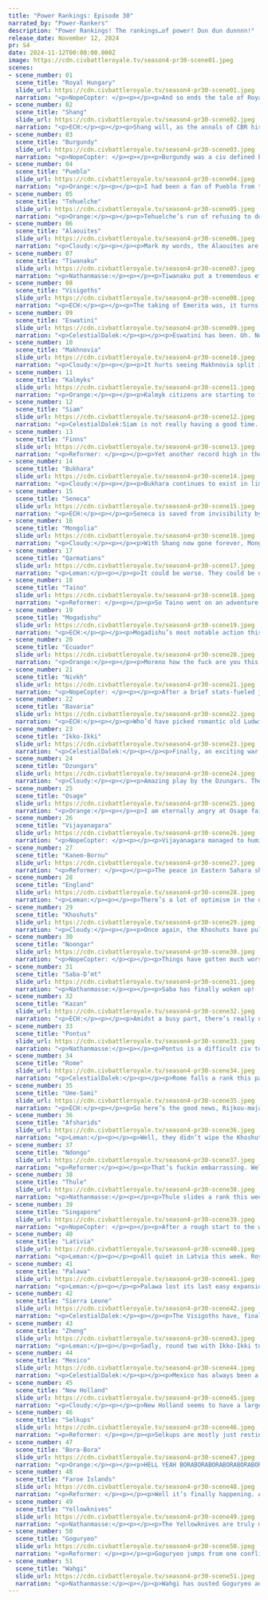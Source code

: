 ```yaml
---
title: "Power Rankings: Episode 30"
narrated_by: "Power-Rankers"
description: "Power Rankings! The rankings…of power! Dun dun dunnnn!"
release_date: November 12, 2024
pr: S4
date: 2024-11-12T00:00:00.000Z
image: https://cdn.civbattleroyale.tv/season4-pr30-scene01.jpeg
scenes:
- scene_number: 01
  scene_title: "Royal Hungary"
  slide_url: https://cdn.civbattleroyale.tv/season4-pr30-scene01.jpeg
  narration: "<p>NopeCopter: </p><p></p><p>And so ends the tale of Royal Hungary, perhaps simultaneously the most and least gritty civ on the cylinder. Initially predicted to do… not so well, things already seemed to be turning against Royal Hungary when both Bavaria and Latvia hit the ground running - a rarity in test games. But everything changed when Royal Hungary pulled a staple of legendary civs: pouring all their production into military early on, and successfully taking an early city capture off an overly-expansive neighbor (in this case, Bavaria). The capture of Regensburg, coupled with a bit more settling, seemed to turn opinions around heavily on Royal Hungary, and this brought them to their all-time high Power Ranking of 19. This… unfortunately didn’t last, however, as Latvia grew much stronger much quicker than the starving and stagnant Royal Hungary. Their top-of-the-game military sat around with a well-fortified Bavaria eager to launch invasions in one direction, and a Latvia and Makhnovia they didn’t bother to exploit on the other. And then as if that wasn’t bad enough, they didn’t even bother to expand much further, allowing Pontus and Rome to settle most of the Balkans. </p><p></p><p>Things turned around slightly for Royal Hungary when they finally decided to take the empty and undefended Pontic forward-settle of Gaziura, but it took them so long that Latvia was able to take a city off of them in turn, putting a bit of a sour note on the whole affair. This also decisively trapped Royal Hungary, without a great direction to expand into. They didn’t really do anything for a good few episodes after this point until Makhnovia of all civs launched another invasion which eventually took Kassa, alongside a Roman siege that eventually took the coastal city of Gyor. At this point, the pattern was set of Royal Hungary fighting a bitter but ultimately fruitless war that cost them exactly one city, and so when Bavaria finally returned for revenge, it wasn’t  exactly a great sign. And indeed, before long, Bavaria had not only retaken Regensburg but even threatened the capital of Csjete, though that was turned around in a surprisingly effective defense and (eventual) counterattack.</p><p></p><p>Royal Hungary spent the last third of its existence as a two-city rump state trapped between mid-tier powers, hardly a satisfying existence. One more gutsy attack on Bavaria alongside Latvia failed to go anywhere, and then Royal Hungary finally ended their long, tiring, back-and-forth war with Bavaria by… giving up one of their two remaining cities. Agonizing. At least they ended a war with Latvia without losing anything. Thankfully for what little dignity Royal Hungary had left, Bavaria returned to finish the job not long after, and the stake was driven into the vampire’s heart after centuries of trying to stem the bleeding.</p><p></p><p>This ends the tale of Royal Hungary, a civilization with an eternally impressive military but not much else, always ranked near the bottom, struggling to survive as foreign powers took chunk after chunk out of their modest domain. It’s a shame it had to be this way. F.</p>"
- scene_number: 02
  scene_title: "Shang"
  slide_url: https://cdn.civbattleroyale.tv/season4-pr30-scene02.jpeg
  narration: "<p>ECH:</p><p></p><p>Shang will, as the annals of CBR history are written, go down as an entirely distinct competitor. Much in the same way so many mass murderers tend to be distinct, in Daji’s case. A distinct start, expected to flounder in the competitive environment of East Asia, only to pump out settlers and immediately jump from expectations of 47th in Episode 0 to 6th by the end of Episode 1. A distinct rise, taking that immediate early momentum and seemingly entirely validating it with more settles, stat growth, and some of the first successful warring of the game against their Mongol neighbors, earning them the rank of 1st in Episode 2 and 3, and staying put in the top 10 for 11 more episodes after. A distinct martial prowess, taking advantage of their early spearman UU to fill a good carpet and keep their threat level high. </p><p></p><p>A distinct fall, as first a coalition between rising star Goguryeo and continual sidekick Ikko Ikki toppled Shang’s assumed supremacy of the region, and then, most dramatically, their Unique Ability became a tool of national deterioration as Daji elected to not just murder her city pops for luxuries, but to do it to an extent that we began noting cities in anarchy for dozens, then later 50+, turns, crippling her civ in a way I cannot think I’ve seen before from a major player. A distinctly uncertain stagnation, as Shang dropped from 4th to 17th to 32nd from Episode 13 to 15, before become a floating civ between the low 30’s and high 40’s, their unique situation leaving PRs uncertain of their future capabilities and liable to oddly large swings for a civ doing literally nothing. And finally a distinct finale, as for the briefest of moments it appeared like Daji was making a sincere comeback, outdated but showing the same vigour of her 1st-place days, before all the murder and wine! A good old invasion of battered Mongolia, what could g- Oh, Goguryeo’s declared war? Oh, they’re about this? Oh, Goguryeo really is multiple eras ahead of her forces. Oh, Goguryeo has planes. Oh, Shang’s dead. From 39th in E20 to 27th in E25 to dead at 50th in E30, what a distinct final stretch of life. Godspeed, you bloodthirst fox spirit.</p>"
- scene_number: 03
  scene_title: "Burgundy"
  slide_url: https://cdn.civbattleroyale.tv/season4-pr30-scene03.jpeg
  narration: "<p>NopeCopter: </p><p></p><p>Burgundy was a civ defined by struggle, a constant need to fight for their survival in one of the most brutal regions on the cylinder. After a brief period of Bavarian dominance in Episode 1, Burgundy’s quick settling and defense against an early Visigothic invasion earned them some early favor in the region. This would be followed by a full-on invasion from Bavaria, which allowed Burgundy to capture the recently gifted city of Asturica (a city that would soon become infamous) and cement themselves as the top dogs of Western Europe by decisively rebuffing the Bavarian assault. These two wars set the tone for Burgundy’s game - constant invasions from all directions by slightly weaker neighbors that Burgundy was always able to fight off… at least for a while. They settled their way to the largest empire in the area, and things seemed to be looking good. And they seemed to be looking even better when, after a brief period of peace, England invaded with a woefully unprepared mainland force that left their precious two mainland cities ripe for the taking. Burgundy was going to the top (or at least the middle of the pack, which for Western Europe might as well be the top).</p><p></p><p>…But then the war turned into an unexpected meatgrinder, and both the Visigoths and the terrifying Faroes launched invasions of Burgundy (both of which seemed scary at the time). Burgundy struggled to get out of the war with England to focus on these new threats, and by the time the dust settled, England happened to be in control of both of their mainland holdings. It was a rough and frankly kind of embarrassing end to the war, but hey, they could always come back to take the cities off England once they were in a better position. Surely this failure wouldn’t have any major consequences down the line for them. In any case, the Visigoths and Faroes both turned out to be completely incompetent, and Burgundy finally got some much needed peace.</p><p></p><p>This peace lasted for all of three episodes or so, until suddenly Burgundy was faced with a joint invasion by all three of their major neighbors, clearly hoping to make up for their past failures by using strength in numbers. This boss rush of a coalition was spearheaded by Bavaria, who quickly captured the city of Beaune as the British navy sacked Amiens and the Visigoths tried yet again to retake Asturica. Burgundy held strong for a while (and even managed peace with Bavaria), but England eventually captured Amiens and seemed poised to capture Asturica as well… before an untimely peace deal left the Visigoths on their own. Asturica was saved and Burgundy seemed to have made it out of the war battered but alive. And then Bavaria came back. Granted, this war didn’t go anywhere, but it did drain Burgundy’s reserves even more, which was bad considering the Visigoths were also still at the gates, and England was recovering quite nicely. (Oh, and Rome took their backup Sahara colony of Nevers, which meant that now they HAD to hold in Europe if they wanted to stay in the game.)</p><p></p><p>Unfortunately for Burgundy, while they did eventually fend off Bavaria once more, they just couldn’t stay at peace with even one of their neighbors for long, and the worst-case scenario occurred: England, armed with both of their uniques, invaded. The war was long and bloody, but England’s better military tech and production-sapping abilities prevailed, and Burgundy lost Autun and Asturica in the war. A brief period of peace was followed by another war where Burgundy seemed to maybe have a chance at an underdog victory as they retook Autun from an overextended and exhausted England, but the war quickly turned against them as it went on, and the capital of Dijon fell. Burgundy was left as a one-city rump for just long enough to maximize the sting before a third and final English invasion finally put Burgundy out of their misery.</p><p></p><p>How might Burgundy’s run have gone if they had just taken those English footholds early on? Heck, if they’d taken just one of them? Or if they’d been able to keep just one of their borders peaceful? It’s hard to say. Burgundy’s neighbors were all quite militarized, so expansion would have been difficult - they probably wouldn’t have been a top power. But perhaps their impressive grit and determination wouldn’t have been worn down quite so quickly, either. Unfortunately, sometimes competent civilizations just get unlucky and die before their time. I’d say Burgundy is one of those civilizations. May they have better luck some other time. F.</p>"
- scene_number: 04
  scene_title: "Pueblo"
  slide_url: https://cdn.civbattleroyale.tv/season4-pr30-scene04.jpeg
  narration: "<p>Orange:</p><p></p><p>I had been a fan of Pueblo from the start, I’m obligated to be given they’re an indigenous civ in the southwest US, just how it is. But they really are a cool civ. The UA has an absolutely kick-ass name, Gods of the Rotten Wood, and it makes their units better at sieging for each religious building in the city they’re attacking. They combined this with a religion that has two religious buildings, which IIRC gives them a +10% or +20% siege bonus, and they spread this religion throughout North America, dominating the continent with Kachina. They further pushed their dominance by settling a ton and putting themselves on top of the statistics early on. They got to 4th in part 2, and stayed in the top 4 through part 18.</p><p></p><p>Despite the power they had, Pueblo could never make good on what they presented. Their initial war with Osage was, fine, I guess, but nothing ever followed it up. Osage was a sitting duck and Pueblo just, stopped. This stagnation went deep, they failed to do anything while they had the lead and things only began to change when the Yellowknives attacked. While YK only grabbed two hard to defend blocked off cities, this triggered the end for Pueblo. From there, it was just a slow fall. Continued failing to attack Osage while Osage slowly grew, stagnating in the stats letting others overtake them, losing Hawaii to Goguryeo, Yellowknives showing themselves as the strongest power in North America, and even Mexico showing that Pueblo was attackable from not another top power. A stumble, trip, and fall deep down to the bottom. </p><p></p><p>So here is where they lay, 48th. A brutal shame for a civ with so much potential. But this is what happens when you refuse to grow, when you refuse to take the opportunities given to you. You gotta want it more in this game, and Pueblo just didn’t want anything.</p>"
- scene_number: 05
  scene_title: "Tehuelche"
  slide_url: https://cdn.civbattleroyale.tv/season4-pr30-scene05.jpeg
  narration: "<p>Orange:</p><p></p><p>Tehuelche’s run of refusing to do anything is finally coming to an end as Bora decided they needed to consolidate the rest of southern South America. And well, nothing Tehuelche can do about that. They lost the chance to avoid this fate long ago. They’ve been running on borrowed time ever since, just now it's being called in. </p>"
- scene_number: 06
  scene_title: "Alaouites"
  slide_url: https://cdn.civbattleroyale.tv/season4-pr30-scene06.jpeg
  narration: "<p>Cloudy:</p><p></p><p>Mark my words, the Alaouites are going to die—but we think Tehuelche will die faster. After all, Sierra Leone has a long history of slow-walking wars in North Africa, and the tech difference isn’t as extreme as Tehuelche vs. Bora Bora. Still, they don’t have very long, and I’d be shocked if this space wasn’t occupied by a eulogy this time next week.</p>"
- scene_number: 07
  scene_title: "Tiwanaku"
  slide_url: https://cdn.civbattleroyale.tv/season4-pr30-scene07.jpeg
  narration: "<p>Nathanmasse:</p><p></p><p>Tiwanaku put a tremendous effort into trying to hold back both Ecuador and Bora-Bora; no one can fault them for that.  But the writing was on the wall.  In a last-ditch effort to ensure his continued reign, Heyustus ceded all remaining cities to Bora-Bora and the gamble paid off.  Lands pillaged, citizens decimated, cities occupied, and yet Tiwanaku lives on.  Given the pace of elimination this episode and from what we can expect from the next, Tiwanaku could rise quite a few more ranks before the reaper finally comes calling.</p>"
- scene_number: 08
  scene_title: "Visigoths"
  slide_url: https://cdn.civbattleroyale.tv/season4-pr30-scene08.jpeg
  narration: "<p>ECH:</p><p></p><p>The taking of Emerita was, it turns out, only a demo for what was coming ahead as the Iberian secure core Leovigild has enjoyed all game has utterly collapsed, pretty clearly irreparably. Hard to say I’m grieving too hard, the Visigoths spent two thirds of the season flitting around the middest of mid tier ranks doing nothing, and this feels like a deserved rebuke of their lackluster efforts. Now, I personally don’t think Sierra Leone has the juice to eliminate the Visigoths (especially with the Alaouite war on now as well), and certainly they’d be in a worse place if only Thomas wanted to actually keep any of his conquests so far, but I’m leaning towards Visigoths losing all their coastal cities and Sierra annexing one, leaving them a boxed-in city state.</p>"
- scene_number: 09
  scene_title: "Eswatini"
  slide_url: https://cdn.civbattleroyale.tv/season4-pr30-scene09.jpeg
  narration: "<p>CelestialDalek:</p><p></p><p>Eswatini has been. Uh. Not having a great time on mainland Africa, losing all of their cities there to Ndongo and also… Saba? That’s an odd snipe but it’s ok because I like Saba. Now, they’re banished to Madagascar and other various islands in the Indian Ocean. The Swazi navy is probably going to trade blows with their enemies for now, but once a better civ comes into the war on them it’s going to be game over.</p>"
- scene_number: 10
  scene_title: "Makhnovia"
  slide_url: https://cdn.civbattleroyale.tv/season4-pr30-scene10.jpeg
  narration: "<p>Cloudy:</p><p></p><p>It hurts seeing Makhnovia split into four heavily citadelled pieces like this. I want someone to put them out of their misery. Sadly, Bavaria ain’t it.</p>"
- scene_number: 11
  scene_title: "Kalmyks"
  slide_url: https://cdn.civbattleroyale.tv/season4-pr30-scene11.jpeg
  narration: "<p>Orange:</p><p></p><p>Kalmyk citizens are starting to find out their second city was just sold and they can’t travel between their remaining two cities. And they appear to be absolutely elated about this, 152 happiness. Maybe it was the best choice for their citizens.</p>"
- scene_number: 12
  scene_title: "Siam"
  slide_url: https://cdn.civbattleroyale.tv/season4-pr30-scene12.jpeg
  narration: "<p>CelestialDalek:Siam is not really having a good time. Simply put, they were collapsing under the full weight of Singapore’s army and navy running after them. Their capital fell, Ratchaburi fell, the Nicobar Islands colony fell, Bac Giang was about to fall, Nakhon Si Thammarat was going to fall, their backup capital was about to fall… Things couldn’t get any worse, right? Wrong. While a peace deal with Singapore saved some of their cities, Goguryeo and Wahgi are at war with them, and some highly advanced Wahgi troops are coalescing around Bac Giang. Meanwhile, Goguryeo’s planes have bombed the north of Siam into the black. Can they squeak out a peace deal to save their ass from utter annihilation?</p>"
- scene_number: 13
  scene_title: "Finns"
  slide_url: https://cdn.civbattleroyale.tv/season4-pr30-scene13.jpeg
  narration: "<p>Reformer: </p><p></p><p>Yet another record high in the power rankings for the Finns! Man, climbing the rankings is real easy I tell ya. All you have to do is not die. It’s just that easy. It just works. Other civs better take note and learn from the Finns…oh those Finns, always on the rise!</p>"
- scene_number: 14
  scene_title: "Bukhara"
  slide_url: https://cdn.civbattleroyale.tv/season4-pr30-scene14.jpeg
  narration: "<p>Cloudy:</p><p></p><p>Bukhara continues to exist in limbo after the events of this part. They peaced out with the Khoshuts without gaining anything, not that they were ever likely to, and one of their cities is now being bombarded by Selkup planes, their troops held back only by the intervening borders of the Dzungars and Kazan. Despite the narrator’s insistence, they’re not at war with the Afsharids, though that’s small comfort. If the Selkups receive open borders from one of the aforementioned civs, Bukhara would be destroyed without a second thought. For now though, they carry on.</p>"
- scene_number: 15
  scene_title: "Seneca"
  slide_url: https://cdn.civbattleroyale.tv/season4-pr30-scene15.jpeg
  narration: "<p>ECH:</p><p></p><p>Seneca is saved from invisibility by what looks to me frankly like a pity slide, handily used instead by the narrator to berate their ludicrous mediocrity. And can you blame ‘em? I feel like a teacher handed in an essay that 80% blatantly copy-pastes Wikipedia and is still way under the word count, by a kid that by all accounts has no excuses or reason to be underperforming (reminder, Seneca was our bloody 2nd place E0 pick). You descend past any feeling of outrage and anger into this numb disappointment. So congrats Seneca, I guess. You live another episode… for what that’s worth.</p>"
- scene_number: 16
  scene_title: "Mongolia"
  slide_url: https://cdn.civbattleroyale.tv/season4-pr30-scene16.jpeg
  narration: "<p>Cloudy:</p><p></p><p>With Shang now gone forever, Mongolia has nothing left to do but wait for the inevitable.</p>"
- scene_number: 17
  scene_title: "Qarmatians"
  slide_url: https://cdn.civbattleroyale.tv/season4-pr30-scene17.jpeg
  narration: "<p>Leman:</p><p></p><p>It could be worse. They could be dead.</p>"
- scene_number: 18
  scene_title: "Taino"
  slide_url: https://cdn.civbattleroyale.tv/season4-pr30-scene18.jpeg
  narration: "<p>Reformer: </p><p></p><p>So Taino went on an adventure this week. A communist adventure. Followed by an IMMEDIATE fascist revolution. What a rollercoaster, and frankly the most hilarious thing Taino has done, or will do. It is also a tragic showcase of how ideologically homogeneous the cylinder is. Has it ever been like this? I don’t know. This feels extreme though. Extremely autocratic. Pretty apt for a battle royale at least.</p>"
- scene_number: 19
  scene_title: "Mogadishu"
  slide_url: https://cdn.civbattleroyale.tv/season4-pr30-scene19.jpeg
  narration: "<p>ECH:</p><p></p><p>Mogadishu’s most notable action this episode was giving away a city to Zheng, a civ with no practical routes to get there. Civs are gonna civ. Besides that, they’re living their best life as a roadblock for more relevant African competitors, awaiting the day one of them gets their Scheiße together and starts grabbing their badly connected cities.</p>"
- scene_number: 20
  scene_title: "Ecuador"
  slide_url: https://cdn.civbattleroyale.tv/season4-pr30-scene20.jpeg
  narration: "<p>Orange:</p><p></p><p>Moreno how the fuck are you this terrible?</p>"
- scene_number: 21
  scene_title: "Nivkh"
  slide_url: https://cdn.civbattleroyale.tv/season4-pr30-scene21.jpeg
  narration: "<p>NopeCopter: </p><p></p><p>After a brief stats-fueled jump in the rankings last episode, the Nivkh have been taken right back down this time as a result of a Thule invasion. Of course, the last Thule-Nivkh war was a rather embarrassing affair for the Thule even if they did end up taking a couple of cities, but this time the Thule have planes. The Nivkh, meanwhile, still aren’t able to maneuver half of their navy to the front lines. This probably still isn’t an existential threat to the Nivkh (this is the Thule we’re talking about, after all), but I wouldn’t expect the Nivkh to hold their ground, either.</p>"
- scene_number: 22
  scene_title: "Bavaria"
  slide_url: https://cdn.civbattleroyale.tv/season4-pr30-scene22.jpeg
  narration: "<p>ECH:</p><p></p><p>Who’d have picked romantic old Ludwig to be a killer, eh? Bavaria has ensured a small legacy at least with the elimination of the game-long rival Royal Hungary, and is rewarded with a 2 rank jump to what was once the halfway-point of the ranks (a decent way from the current mid-rank of 23rd though). In truth, Royal Hungary’s capital is not the grandest of prizes, although it will make their empire’s logistics a fair bit easier, and their follow-up invasion across the Carpathians into Makhnovia was a wash. I really don’t know where they turn next, but I can tell you they really need to upgrade from muskets and crossbowmen at least…</p>"
- scene_number: 23
  scene_title: "Ikko-Ikki"
  slide_url: https://cdn.civbattleroyale.tv/season4-pr30-scene23.jpeg
  narration: "<p>CelestialDalek:</p><p></p><p>Finally, an exciting war - nope, wait, nevermind. If Zheng is too much of a chicken to pull the trigger, it looks like Ikko-Ikki’s inevitable collapse is going to be saved until Goguryeo declares war on them. They’re either going out by Zheng’s hand or Goguryeo as pretty much their only two neighbors. </p>"
- scene_number: 24
  scene_title: "Dzungars"
  slide_url: https://cdn.civbattleroyale.tv/season4-pr30-scene24.jpeg
  narration: "<p>Cloudy:</p><p></p><p>Amazing play by the Dzungars. They declared war on the Khoshuts, predictably lost an indefensible city, then made peace. Absolutely brilliant strategery. Unmatched wisdom. Incredible.</p>"
- scene_number: 25
  scene_title: "Osage"
  slide_url: https://cdn.civbattleroyale.tv/season4-pr30-scene25.jpeg
  narration: "<p>Orange:</p><p></p><p>I am eternally angry at Osage failing upwards and getting out of every situation with hardly a scratch while Pueblo died. Look, they’ve gone up another 3 places for doing nothing. Wild. Can’t wait for Yellowknives to properly try and fight them and roll them over.</p>"
- scene_number: 26
  scene_title: "Vijayanagara"
  slide_url: https://cdn.civbattleroyale.tv/season4-pr30-scene26.jpeg
  narration: "<p>NopeCopter: </p><p></p><p>Vijayanagara managed to humiliate the Noongar this episode even if they failed to actually make any gains, which has earned them a sizable 3-place jump in the rankings. Unfortunately, just not dying can only take a civ so far, and Vijayanagara’s next steps aren’t exactly clear. The war on the Qarmatians didn’t exactly go well, Singapore has taken a large bite out of Siam, and even the Khoshuts are also growing in both power and prestige. Maybe the remains of Eswatini could be a worthwhile target? Mogadishu, perhaps? It’s hard to say. It’s tough being a mid-tier at this stage in the game.</p>"
- scene_number: 27
  scene_title: "Kanem-Bornu"
  slide_url: https://cdn.civbattleroyale.tv/season4-pr30-scene27.jpeg
  narration: "<p>Reformer: </p><p></p><p>The peace in Eastern Sahara shared between Kanem and Rome comes to an abrupt end as Rome betrays Kanem’s trust. The might of Rome’s legions are about to find out just how tough Kanem is. No civ has broken her spirit before, and certainly some upstarts from Europe won’t do it. An opponent must have overwhelming numbers to truly ravage Kanem, and Rome is far from having such numbers. Maybe if this war was being waged in the waters of the Mediterranean, it’d be a different story, but Rome will only dream of such fortune. …Unfortunately, turning the war on Rome doesn’t seem very likely. All things considered, Kanem’s army is somewhat outdated in comparison, and Rome’s city defenses are preeetty high. So it’ll probably just be a stalemate which wastes both sides’ resources. Sadge. </p>"
- scene_number: 28
  scene_title: "England"
  slide_url: https://cdn.civbattleroyale.tv/season4-pr30-scene28.jpeg
  narration: "<p>Leman:</p><p></p><p>There’s a lot of optimism in the discord about England’s war with Faroes, but I’m here to pop that bubble. England is screwed. They’re dead. Unless they peace out with Faores immediately, England is done. It was a good run, but now it’s over. Have you seen the stats differential? Faroes has 62k military manpower (adjusted for gold). England has 12k. Faroes has 1,715 productions, England has 377. Faroes is up 11 technologies, which includes aircraft and (in the next episode) destroyers, while England is still figuring out Frigates. Sell your stocks now.</p>"
- scene_number: 29
  scene_title: "Khoshuts"
  slide_url: https://cdn.civbattleroyale.tv/season4-pr30-scene29.jpeg
  narration: "<p>Cloudy:</p><p></p><p>Once again, the Khoshuts have pulled a rabbit out of a hat. After reclaiming the city of Lhasa, Gushi Khan peaced out with every single one of his neighbors, including the threatening Afsharids, without giving away any cities. It was the absolute best outcome they could have hoped for. Is Gushi the only leader to learn from the mistakes of his past? We’re starting to think so.</p>"
- scene_number: 30
  scene_title: "Noongar"
  slide_url: https://cdn.civbattleroyale.tv/season4-pr30-scene30.jpeg
  narration: "<p>NopeCopter: </p><p></p><p>Things have gotten much worse for the Noongar than it might seem at first glance - sure, they avoided losing anything to Vijayanagara, but the fact that Vijayanagara was able to best their more advanced navy and threaten Noongar cities in any way is a hell of an indictment of their abilities. If the Noongar couldn’t even beat Vijayanagara, where are they going to go, especially now that their navy’s taken a hit like this? Furthermore, Singapore has soundly beaten Siam and grown stronger than ever, so the opportunity to launch a surprise attack has long since passed. And the Wahgi only grow more advanced with every passing turn…</p>"
- scene_number: 31
  scene_title: "Saba-D’mt"
  slide_url: https://cdn.civbattleroyale.tv/season4-pr30-scene31.jpeg
  narration: "<p>Nathanmasse:</p><p></p><p>Saba has finally woken up!  In most of their wars they have been dragged in by one or more of the other Sunni civs and looked for the quickest opportunity to peace out.  But now they’ve finally taken the initiative and invaded Eswatini, and not a moment too soon. After a few flips, Malkerns seems to be firmly under their control and they can turn their attention to Eswatini’s island cities.  I personally don’t expect them to hold out for long.  Once Saba wipes out the initial screen of units the cities should fall in short order…assuming Saba is willing to keep the fight going.</p>"
- scene_number: 32
  scene_title: "Kazan"
  slide_url: https://cdn.civbattleroyale.tv/season4-pr30-scene32.jpeg
  narration: "<p>ECH:</p><p></p><p>Amidst a busy part, there’s really not too much to be said on the matter of Kazan. Two mentions, a brief glimpse in the corner of some shots. The only major mention has in fact come from a glimpse of the techs every civ has, and Kazan’s sudden leap forward on the bottom half of the tech tree up to Rifling. This decent improvement in capabilities, assuming a prudent upgrade programme, gets them back into the Top 20, although probably is not what you’d call a holistic panacea to their woes.</p>"
- scene_number: 33
  scene_title: "Pontus"
  slide_url: https://cdn.civbattleroyale.tv/season4-pr30-scene33.jpeg
  narration: "<p>Nathanmasse:</p><p></p><p>Pontus is a difficult civ to judge.  They were among the first civs to choose an ideology and most of their neighbors still haven’t adopted one.  Their stats and techs are middling—owing mostly to a recent bout of unhappiness—but they seem to have beelined for a strong land army. Their last four techs being Flintlock, Fortification, Rifling, Railroad, and now researching Military Science gives them a qualitative advantage over most of their neighbors. The only issue is that they’ve been very passive over the last few episodes and there’s no real indication of that changing anytime soon. It’s too late in the game for passivity to be of much help. With civs being eliminated left and right, Pontus needs to start taking decisive action or they might soon find themselves on the chopping block.</p>"
- scene_number: 34
  scene_title: "Rome"
  slide_url: https://cdn.civbattleroyale.tv/season4-pr30-scene34.jpeg
  narration: "<p>CelestialDalek:</p><p></p><p>Rome falls a rank this part by virtue of not really doing anything. About ten slides away from the end of the episode, they declared war on Kanem-Bornu, but it’s unlikely that this will go anywhere right now: despite declaring the war, Trajan forgot to put a military on the border. Luckily, so did Alawma. Expect the fighting to be localized around Agadir, Mansoura, and Damanhur, because realistically neither side is going to make it much further than the frontline cities.</p>"
- scene_number: 35
  scene_title: "Ume-Sami"
  slide_url: https://cdn.civbattleroyale.tv/season4-pr30-scene35.jpeg
  narration: "<p>ECH:</p><p></p><p>So here’s the good news, Rijkou-maja has steered the sciences of her nation towards grabbing Flight, one of 11 civs on the cylinder to first embrace this essential martial tech. And besides from that… nope, that’s about it. The sleepiness of Scandinavia this season really cannot be overstated, whether due to the civ biases at play, the limited geography or potentially a quirk of the religious wars mod creating a sphere of allies that has yet to be broken. I think I speak for us all in saying how much I’d love to see this snooze get disturbed, sooner rather than later.</p>"
- scene_number: 36
  scene_title: "Afsharids"
  slide_url: https://cdn.civbattleroyale.tv/season4-pr30-scene36.jpeg
  narration: "<p>Leman:</p><p></p><p>Well, they didn’t wipe the Khoshuts off the map. Afsharids are completely overwhelming stats wise but they’re a little too, I don’t know. Despite this embarrassment Afsharids get a pretty decent rise because, despite failing to kill off a much weaker civilization, Afsharids did increase their stats quite a bit, especially their production, which is up 43.3%. Maybe this will allow Afsharids to build enough units to actually kill Khoshuts next time.</p>"
- scene_number: 37
  scene_title: "Ndongo"
  slide_url: https://cdn.civbattleroyale.tv/season4-pr30-scene37.jpeg
  narration: "<p>Reformer:</p><p></p><p>That’s fuckin embarrassing. Well. It’s a win. That’s something, right? They got two cities…but it could’ve been three so easily! But we’ve gotta take the rare Ndongo win. It’s something. It’s something. Two cities. Two cities! It’s just hard to not be disappointed. They finally seemed like they were going to deliver, and then it’s like the pizza arrived half-eaten. Alright. Alright. Onwards and upwards, Nzinga, onto the next victory! You can do it!</p>"
- scene_number: 38
  scene_title: "Thule"
  slide_url: https://cdn.civbattleroyale.tv/season4-pr30-scene38.jpeg
  narration: "<p>Nathanmasse:</p><p></p><p>Thule slides a rank this week, which is more a function of other civs success than their failing.  With rising fears of the strength of the Yellowknives, Javraganak has set her sights on expanding her own empire through the only real option left to her, Nivkh.  And from the little we’ve seen, this war might be a bit more successful than the last thanks to their complete air superiority.  But in reality, a complete sweep of Nivkh will only box them in further between the Yellowknives and Goguryeo, which is a very real concern.  It would take expert timing and a strong coalition to even consider challenging either of these powerhouses, but it’s still possible so we can’t count Thule out yet.</p>"
- scene_number: 39
  scene_title: "Singapore"
  slide_url: https://cdn.civbattleroyale.tv/season4-pr30-scene39.jpeg
  narration: "<p>NopeCopter: </p><p></p><p>After a rough start to the war, Singapore has managed to get one up on Siam and peace out with a good few cities, most notably the Siamese capital. This is a pretty good yield, only soured by the fact that the rest of Siam is likely to be demolished by Goguryeo and the Wahgi now. If Singapore had kept fighting, they probably could’ve secured plenty more cities. Ah well, at least they got something. The terrifying Wahgi are of course a terrifying force looming over Singapore’s head, but there are still a good few places Singapore can grow into, so it’s not like they’re trapped just yet.</p>"
- scene_number: 40
  scene_title: "Lativia"
  slide_url: https://cdn.civbattleroyale.tv/season4-pr30-scene40.jpeg
  narration: "<p>Leman:</p><p></p><p>All quiet in Latvia this week. Royal Hungary being cleaned up is technically bad for Latvia, because Royal Hungary was an easy expansion opportunity, but in reality, Latvia has more than enough easy conquests. Finns and Makhnovia will probably vanish faster than Tehuelche is and Bavaria, despite cleaning up Royal Hungary, still sucks. Latvia just has to get to it.</p>"
- scene_number: 41
  scene_title: "Palawa"
  slide_url: https://cdn.civbattleroyale.tv/season4-pr30-scene41.jpeg
  narration: "<p>Leman:</p><p></p><p>Palawa lost its last easy expansion route this week as Bora-Bora decimates Tehuelche. Now, if they want to gain cities, Palawa needs to grind through Noongar, something that they’ve continued to fail to do, or somehow beat out Bora-Bora or Wahgi, which seem unlikely. Maybe they could team up with one to take out the other? We’ll see. Until then Palawa at least has excellent stats going for it.</p>"
- scene_number: 42
  scene_title: "Sierra Leone"
  slide_url: https://cdn.civbattleroyale.tv/season4-pr30-scene42.jpeg
  narration: "<p>CelestialDalek:</p><p></p><p>The Visigoths have, finally, been effectively neutered. Thomas Peters has been irrefutably successful in this war, but there’s only one problem: where are his gains? The entire war, he’s been capturing cities, but just burning them down after. Luckily, he can’t do that with the Alaouite capital, which he’s poised to capture. Irregardless and regardless, his stats are still deserving of 10th and Sierra Leone has boundless opportunities to become the top dog in Africa if they so choose.</p>"
- scene_number: 43
  scene_title: "Zheng"
  slide_url: https://cdn.civbattleroyale.tv/season4-pr30-scene43.jpeg
  narration: "<p>Leman:</p><p></p><p>Sadly, round two with Ikko-Ikki turned out to be a dud. Zheng is still a powerhouse but it’s a bit of an awkward one as it’s the only powerhouse that borders the top two powers in the game, Goguryeo and Wahgi. That means Zheng is kind of going to be balancing on a knife’s edge from now until they make enough gains so that their top-tier neighbors can’t wipe them out. Failing to make any gains against Ikko-Ikki is not helping.</p>"
- scene_number: 44
  scene_title: "Mexico"
  slide_url: https://cdn.civbattleroyale.tv/season4-pr30-scene44.jpeg
  narration: "<p>CelestialDalek:</p><p></p><p>Mexico has always been a pretty sleepy giant. However, when the episode was nearly over, they finally did something that could boost their chances: declare war on Ecuador. Now, it looks like Ecuador has a huge army. Closer inspection will reveal that the huge army is in fact New Holland’s and all of Ecuador’s army is actually small and down south. If all the peacekeepers get out of his way, Maximilian and his generals could make a move and maybe take one or two cities, but probably not more than that. If they don’t, we’ll have to wait another day for his success.</p>"
- scene_number: 45
  scene_title: "New Holland"
  slide_url: https://cdn.civbattleroyale.tv/season4-pr30-scene45.jpeg
  narration: "<p>Cloudy:</p><p></p><p>New Holland seems to have a large and modern army, finally. That army is even swarming Ecuador. The only problem is that New Holland isn’t at war with Ecuador, so please Johann, what the fuck? At this rate, Mexico and Bora-Bora will get there first.</p>"
- scene_number: 46
  scene_title: "Selkups"
  slide_url: https://cdn.civbattleroyale.tv/season4-pr30-scene46.jpeg
  narration: "<p>Reformer: </p><p></p><p>Selkups are mostly just resting. The disillusionment from the Dzungar war is probably still in effect and it’s hard to convince people to enter another war so soon. A relevant war anyway. May I direct your attention to the Selkup-Bukharan war. These civs do not border, no. But Selkups, being a great power, are one of the few civs to have planes. (Freshly acquired this episode, by the way!) And this is what they’re using them on, that’s right. To bomb Bukharan cities to dust. With paratroopers still a distant dream, Selkups look to be doing this out of pure malice. Or maybe to farm XP for their planes. Or maybe they’re trying to get open borders through…Dzungars? Yeah, that’s not happening. I’m gonna go with option A, pure malice. </p>"
- scene_number: 47
  scene_title: "Bora-Bora"
  slide_url: https://cdn.civbattleroyale.tv/season4-pr30-scene47.jpeg
  narration: "<p>Orange:</p><p></p><p>HELL YEAH BORABORABORABORABORABORABORABORABORA! FINALLY TAKING OUT TEHUELCHE! It feels like lately Bora is doing everything right, they got so much of Tiwanaku, and now are instantly turning on Tehuelche to secure the southern cone and ensure they control all of southern South America. Top tier stuff. Now they still have things they need to do: Get planes ASAP, crazy that they don’t have them. Wahgi remains as the only real threat to Bora, and they have second generation planes, proper fighters and bombers. They could also do with boosting up their production and science but I assume those will come with consolidating and building up their new cities. But yeah, only thing stopping Bora from being at the very top is the sitting giant next door, for now.</p>"
- scene_number: 48
  scene_title: "Faroe Islands"
  slide_url: https://cdn.civbattleroyale.tv/season4-pr30-scene48.jpeg
  narration: "<p>Reformer: </p><p></p><p>Well it’s finally happening. At long fucking last. Faroes are at war. A war they declared. On a NEIGHBOR. Faroes declared war on England. A rare treat for the few remaining Faroe fans. Now let’s look at the cold, hard facts. Faroes eclipse England in every conceivable way. There is only one way this war can go. Right? Well, there are some problems. First, Faroes are Faroes. They’re not that good at war. Or, more accurately, they typically feel like they don’t really want to be at war. This is being showcased already with the vast majority of the Faroese fleet just fuckin around back home. That’s fine of course. Faroes only need to commit a negligible fraction of their massive military to deal significant damage. But let’s not stop there. Next problem: outdated units. Faroes have a tech advantage over England, naturally, but for whatever reason, this isn’t really apparent on the front. Faroes galleasses are heading into battle despite frigates being an option. On land, Faroes have access to GWIs, but riflemen and even line infantry are doing the fighting. In the air…well, no comment there, the Faroese airforce is just absolutely shredding. Luckily for Faroes, as long as they don’t make peace too quickly, the outdated unit problem should handle itself. It’s an awfully convenient way of getting rid of some of this excess that they’ve ended up with. Definitely a genius move. </p><p></p><p>So can we expect Faroes to own the british isles by the end of next episode? It’s possible. Likely even. The numbers are simply too lopsided. If they were a better civ, I’d nearly guarantee it. But I can’t promise that Faroes won’t make a premature peace, or end up in a flipfest with a weaker foe, similar to Ndongo or Thule. Worse case scenario they do both, like how Ndongo did. </p>"
- scene_number: 49
  scene_title: "Yellowknives"
  slide_url: https://cdn.civbattleroyale.tv/season4-pr30-scene49.jpeg
  narration: "<p>Nathanmasse:</p><p></p><p>The Yellowknives are truly merciful.  Not wanting to prolong the suffering of the heart-stricken supporters, they snuff out the Pueblo quickly and decisively.  It was quite the coup and probably puts the Yellowknives at the top of the list of most effective militaries.  It seems unlikely that anyone will be able to challenge their newly-won territory, so they should have plenty of time to repair the pillaged countryside and regrow their cities.  From there they can take their pick of whichever neighbor they like; but they had better not wait too long.</p>"
- scene_number: 50
  scene_title: "Goguryeo"
  slide_url: https://cdn.civbattleroyale.tv/season4-pr30-scene50.jpeg
  narration: "<p>Reformer: </p><p></p><p>Goguryeo jumps from one conflict to another this week. Firstly, we note the unspectacular annihilation of Shang, once and for all. Finally are the people safe from the Tyrant Daji’s wrath. Some of them might’ve died during the invasion for that luxury, but you know, you can't make an omelet without cracking a few eggs. Many of those people would’ve been dead anyway! Et cetera, et cetera. Goguryeo is stronger than ever, and unlikely to get punished despite the warmonger penalty involved with killing a civ. Goguryeo borders Mongolia, Dzungars barely, Khoshuts barely, Zheng who have barely a land army, Ikko who keep getting whittled down, Nivkh who would look real brave at first and then real stupid after the first ten turns, and Selkups in the north just barely. Selkups is the closest to a genuine rival, and that border is not big enough to make a substantial difference. A coalition of all of the above (or close to it) could make miracles happen, of course, but I’m skeptical. Goguryeo has immense strength right now, and could choose to flatten any of their neighbors next. Speaking of, I left out one civ from that list of neighbors. Do you know who it is? That’s right, after killing Shang, Goguryeo borders Siam. And Siam’s already feeling the PAIN. Goguryeo planes have reduced Northern Siam to rubble, and cavalry units are slowly funneling in. The infrastructure in former Shang is wrecked, so makes sense it’s just the planes and cavalry hitting so far, but give it time, and an entire Goguryeo army will flood the Siamese lands. This domino effect enables civs to truly balloon out of control, and I for one am eager to see how far Goguryeo can push their existing momentum.</p><p></p><p>…so after all that, you might be wondering, why is Goguryeo down to second place? Well, the answer is fairly simple. Wahgi is simply getting incredibly far ahead. More on that below…</p>"
- scene_number: 51
  scene_title: "Wahgi"
  slide_url: https://cdn.civbattleroyale.tv/season4-pr30-scene51.jpeg
  narration: "<p>Nathanmasse:</p><p></p><p>Wahgi has ousted Goguryeo and returned to the #1 spot.  Their tech lead is truly terrifying and there’s no indication it will narrow anytime soon.  This episode they picked up Ballistics, Electronics, Radar—which pushed them into the Atomic Era—Combined Arms, and started work on Rocketry.  That puts them nine techs ahead of the closest competitor, and to put that in context, that’s the difference between Faroes and England or Yellowknives and Osage.</p><p></p><p>The big take away though, now that they have Radar, is they can build paratroopers which give them an effective way to reach out and quickly capture far-flung cities their incredible air force bombs into the black.  There’s a good chance we will see these in action next week too as Siam gets hit with the combined might of both Wahgi and Goguryeo and it will be a race to see who comes away with the most cities.</p>"
---
```

